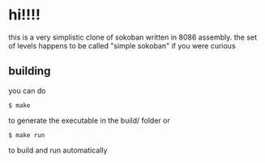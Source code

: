 # hi!!!!
this is a very simplistic clone of sokoban written in 8086 assembly.
the set of levels happens to be called "simple sokoban" if you were curious

## building
you can do
```
$ make
```
to generate the executable in the build/ folder or
```
$ make run
```
to build and run automatically
